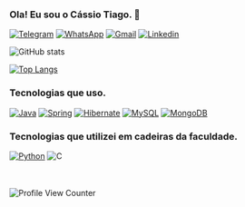 ### Ola! Eu sou o Cássio Tiago. 👋

[![Telegram](https://img.shields.io/badge/Telegram-2CA5E0?style=for-the-badge&logo=telegram&logoColor=white)](https://t.me/cassiotiago)
[![WhatsApp](https://img.shields.io/badge/WhatsApp-25D366?style=for-the-badge&logo=whatsapp&logoColor=white)](https://api.whatsapp.com/send/?phone=5585987038928&text&type=phone_number&app_absent=0)
[![Gmail](https://img.shields.io/badge/Gmail-D14836?style=for-the-badge&logo=gmail&logoColor=white)](mailto:tiagoholanda2002@edu.unifor.br)
[![Linkedin](https://img.shields.io/badge/LinkedIn-0077B5?style=for-the-badge&logo=linkedin&logoColor=white)](https://www.linkedin.com/in/cassio-tiago-holanda)


![GitHub stats](https://github-readme-stats.vercel.app/api?username=slnntk&theme=synthwave&locale=pt-br)

[![Top Langs](https://github-readme-stats.vercel.app/api/top-langs/?username=slnntk&layout=compact&theme=synthwave&locale=pt-br)](https://github.com/slnntk/github-readme-stats)


### Tecnologias que uso.

[![Java](https://img.shields.io/badge/Java-ED8B00?style=for-the-badge&logo=openjdk&logoColor=white)](https://github.com/slnntk/Java)
[![Spring](https://img.shields.io/badge/Spring-6DB33F?style=for-the-badge&logo=spring&logoColor=white)](https://github.com/slnntk/Urna)
[![Hibernate](https://img.shields.io/badge/Hibernate-59666C?style=for-the-badge&logo=Hibernate&logoColor=white)](https://github.com/slnntk/Urna)
[![MySQL](https://img.shields.io/badge/MySQL-005C84?style=for-the-badge&logo=mysql&logoColor=white)](https://github.com/slnntk/JDBC/tree/main/src)
[![MongoDB](https://img.shields.io/badge/MongoDB-4EA94B?style=for-the-badge&logo=mongodb&logoColor=white)](https://github.com/slnntk/MongoDB)

### Tecnologias que utilizei em cadeiras da faculdade.
[![Python](https://img.shields.io/badge/Python-14354C?style=for-the-badge&logo=python&logoColor=white)](https://github.com/slnntk/PythonAntigos)
![C](https://img.shields.io/badge/C-00599C?style=for-the-badge&logo=c&logoColor=white)



ㅤ

![Profile View Counter](https://komarev.com/ghpvc/?username=slnntk)

